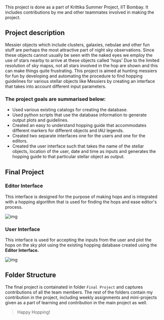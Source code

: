 This project is done as a part of Krittika Summer Project, IIT Bombay. It includes contributions by me and other teammates involved in making the project.

## Project description
Messier objects which include clusters, galaxies, nebulae and other fun stuff are perhaps the most attractive part of night sky observations. Since these objects cannot usually be seen with the naked eyes we employ the use of stars nearby to arrive at these objects called 'hops' Due to the limited resolution of sky mapss, not all stars involved in the hop are shown and this can make things quite frustrating. This project is aimed at hunting messiers for fun by developing and automating the procedure to find hopping guidelines for various stellar objects like Messiers by creating an interface that takes into account different input parameters.

### The project goals are summarised below:

- Used various existing catalogs for creating the database.
- Used python scripts that use the database information to generate output plots and guidelines.
- Created an easy to understand hopping guide that accommodates different markers for different objects and IAU legends.
- Created two separate interfaces one for the users and one for the editors.
- Created the user interface such that takes the name of the stellar objects, location of the user, date and time as inputs and generates the hopping guide to that particular stellar object as output.

## Final Project
### Editor Interface
This interface is designed for the purpose of making hops and is integrated with a hopping algorithm that is used for finding the hops and ease editor's process.

![img](https://github.com/Liza23/Star-Hopping-KSP/blob/master/Final%20Project/Editor%20Interface/example-images/interface.png)

### User Interface
This interface is used for accepting the inputs from the user and plot the hops on the sky plot using the existing hopping database created using the **Editor Interface.**

![img](https://github.com/Liza23/Star-Hopping-KSP/blob/master/Final%20Project/User%20Interface/example-images/interactive.png)

## Folder Structure
The final project is containated in folder `Final Project` and captures contributions of all the team members. The rest of the folders contain my contribution in the project, including weekly assignments and mini-projects given as a part of learning and contribution in the main project as well.

> Happy Hopping!
